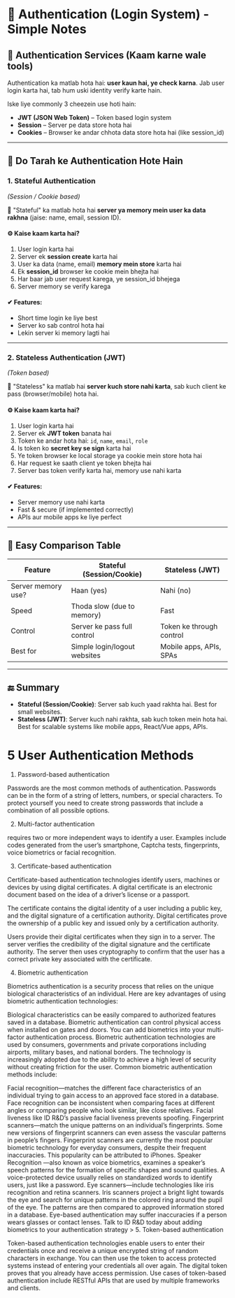 # 🔐 Authentication (Login System) - Simple Notes

## 📌 Authentication Services (Kaam karne wale tools)
Authentication ka matlab hota hai: **user kaun hai, ye check karna**. Jab user login karta hai, tab hum uski identity verify karte hain.

Iske liye commonly 3 cheezein use hoti hain:

- **JWT (JSON Web Token)** – Token based login system  
- **Session** – Server pe data store hota hai  
- **Cookies** – Browser ke andar chhota data store hota hai (like session_id)

---

## 🔄 Do Tarah ke Authentication Hote Hain

### 1. **Stateful Authentication**  
_(Session / Cookie based)_

🧠 "Stateful" ka matlab hota hai **server ya memory mein user ka data rakhna** (jaise: name, email, session ID).

#### ⚙ Kaise kaam karta hai?
1. User login karta hai
2. Server ek **session create** karta hai
3. User ka data (name, email) **memory mein store** karta hai
4. Ek **session_id** browser ke cookie mein bhejta hai
5. Har baar jab user request karega, ye session_id bhejega
6. Server memory se verify karega

#### ✔ Features:
- Short time login ke liye best
- Server ko sab control hota hai
- Lekin server ki memory lagti hai

---

### 2. **Stateless Authentication (JWT)**  
_(Token based)_

🧠 "Stateless" ka matlab hai **server kuch store nahi karta**, sab kuch client ke pass (browser/mobile) hota hai.

#### ⚙ Kaise kaam karta hai?
1. User login karta hai
2. Server ek **JWT token** banata hai
3. Token ke andar hota hai: `id`, `name`, `email`, `role`
4. Is token ko **secret key se sign** karta hai
5. Ye token browser ke local storage ya cookie mein store hota hai
6. Har request ke saath client ye token bhejta hai
7. Server bas token verify karta hai, memory use nahi karta

#### ✔ Features:
- Server memory use nahi karta
- Fast & secure (if implemented correctly)
- APIs aur mobile apps ke liye perfect

---

## 🧾 Easy Comparison Table

| Feature             | Stateful (Session/Cookie)    | Stateless (JWT)               |
|---------------------|------------------------------|-------------------------------|
| Server memory use?  | Haan (yes)                   | Nahi (no)                     |
| Speed               | Thoda slow (due to memory)   | Fast                          |
| Control             | Server ke pass full control  | Token ke through control      |
| Best for            | Simple login/logout websites | Mobile apps, APIs, SPAs       |

---

## 🔚 Summary

- **Stateful (Session/Cookie)**: Server sab kuch yaad rakhta hai. Best for small websites.
- **Stateless (JWT)**: Server kuch nahi rakhta, sab kuch token mein hota hai. Best for scalable systems like mobile apps, React/Vue apps, APIs.
# 5 User Authentication Methods
1. Password-based authentication

Passwords are the most common methods of authentication. Passwords can be in the form of a string of letters, numbers, or special characters. To protect yourself you need to create strong passwords that include a combination of all possible options. 

2. Multi-factor authentication

requires two or more independent ways to identify a user. Examples include codes generated from the user’s smartphone, Captcha tests, fingerprints, voice biometrics or facial recognition. 

3. Certificate-based authentication

Certificate-based authentication technologies identify users, machines or devices by using digital certificates. A digital certificate is an electronic document based on the idea of a driver’s license or a passport. 

The certificate contains the digital identity of a user including a public key, and the digital signature of a certification authority. Digital certificates prove the ownership of a public key and issued only by a certification authority. 

Users provide their digital certificates when they sign in to a server. The server verifies the credibility of the digital signature and the certificate authority. The server then uses cryptography to confirm that the user has a correct private key associated with the certificate.

4. Biometric authentication

Biometrics authentication is a security process that relies on the unique biological characteristics of an individual. Here are key advantages of using biometric authentication technologies:

Biological characteristics can be easily compared to authorized features saved in a database. 
Biometric authentication can control physical access when installed on gates and doors. 
You can add biometrics into your multi-factor authentication process.
Biometric authentication technologies are used by consumers, governments and private corporations including airports, military bases, and national borders. The technology is increasingly adopted due to the ability to achieve a high level of security without creating friction for the user. Common biometric authentication methods include:

Facial recognition—matches the different face characteristics of an individual trying to gain access to an approved face stored in a database. Face recognition can be inconsistent when comparing faces at different angles or comparing people who look similar, like close relatives. Facial liveness like ID R&D’s passive facial liveness prevents spoofing.
Fingerprint scanners—match the unique patterns on an individual’s fingerprints. Some new versions of fingerprint scanners can even assess the vascular patterns in people’s fingers. Fingerprint scanners are currently the most popular biometric technology for everyday consumers, despite their frequent inaccuracies. This popularity can be attributed to iPhones.
Speaker Recognition —also known as voice biometrics, examines a speaker’s speech patterns for the formation of specific shapes and sound qualities. A voice-protected device usually relies on standardized words to identify users, just like a password.
Eye scanners—include technologies like iris recognition and retina scanners. Iris scanners project a bright light towards the eye and search for unique patterns in the colored ring around the pupil of the eye. The patterns are then compared to approved information stored in a database. Eye-based authentication may suffer inaccuracies if a person wears glasses or contact lenses.
Talk to ID R&D today about adding biometrics to your authentication strategy >
5. Token-based authentication

Token-based authentication technologies enable users to enter their credentials once and receive a unique encrypted string of random characters in exchange. You can then use the token to access protected systems instead of entering your credentials all over again. The digital token proves that you already have access permission. Use cases of token-based authentication include RESTful APIs that are used by multiple frameworks and clients.

